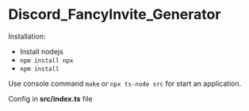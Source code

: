 # Discord_FancyInvite_Generator

Installation:
* Install nodejs
* ``npm install npx``
* `npm install`

Use console command `make` or `npx ts-node src` for start an application.

Config in **src/index.ts** file